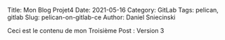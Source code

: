 Title: Mon Blog Projet4
Date: 2021-05-16
Category: GitLab
Tags: pelican, gitlab
Slug: pelican-on-gitlab-ce
Author: Daniel Sniecinski


Ceci est le contenu de mon Troisième Post :
Version 3 
